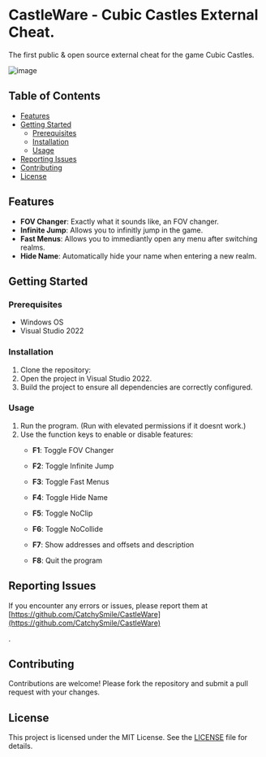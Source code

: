 # CastleWare - Cubic Castles External Cheat.

The first public & open source external cheat for the game Cubic Castles.

![image](https://github.com/user-attachments/assets/3e6347cc-914b-4397-99b3-d43ffd67b283)

## Table of Contents

- [Features](#features)
- [Getting Started](#getting-started)
  - [Prerequisites](#prerequisites)
  - [Installation](#installation)
  - [Usage](#usage)
- [Reporting Issues](#reporting-issues)
- [Contributing](#contributing)
- [License](#license)

## Features

- **FOV Changer**: Exactly what it sounds like, an FOV changer.
- **Infinite Jump**: Allows you to infinitly jump in the game.
- **Fast Menus**: Allows you to immediantly open any menu after switching realms.
- **Hide Name**: Automatically hide your name when entering a new realm.

## Getting Started

### Prerequisites

- Windows OS
- Visual Studio 2022

### Installation

1. Clone the repository:
2. Open the project in Visual Studio 2022.
3. Build the project to ensure all dependencies are correctly configured.

### Usage

1. Run the program. (Run with elevated permissions if it doesnt work.)
3. Use the function keys to enable or disable features:
    - **F1**: Toggle FOV Changer
    - **F2**: Toggle Infinite Jump
    - **F3**: Toggle Fast Menus
    - **F4**: Toggle Hide Name
    - **F5**: Toggle NoClip
    - **F6**: Toggle NoCollide
      
    - **F7**: Show addresses and offsets and description
    - **F8**: Quit the program

## Reporting Issues

If you encounter any errors or issues, please report them at [https://github.com/CatchySmile/CastleWare](https://github.com/CatchySmile/CastleWare)

.

## Contributing

Contributions are welcome! Please fork the repository and submit a pull request with your changes.

## License

This project is licensed under the MIT License. See the [LICENSE](LICENSE) file for details.

